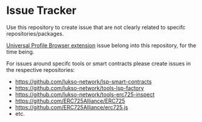 # Issue Tracker

Use this repository to create issue that are not clearly related to specifc repositories/packages.

[Universal Profile Browser extension](https://docs.lukso.tech/guides/browser-extension/install-browser-extension) issue belong into this repository, for the time being.

For issues around specifc tools or smart contracts please create issues in the respective repositories:

- https://github.com/lukso-network/lsp-smart-contracts
- https://github.com/lukso-network/tools-lsp-factory
- https://github.com/lukso-network/tools-erc725-inspect
- https://github.com/ERC725Alliance/ERC725
- https://github.com/ERC725Alliance/erc725.js
- etc.
